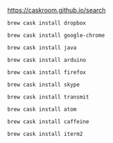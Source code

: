 https://caskroom.github.io/search

`brew cask install dropbox`

`brew cask install google-chrome`

`brew cask install java`

`brew cask install arduino`

`brew cask install firefox`

`brew cask install skype`

`brew cask install transmit`

`brew cask install atom`

`brew cask install caffeine`

`brew cask install iterm2`
